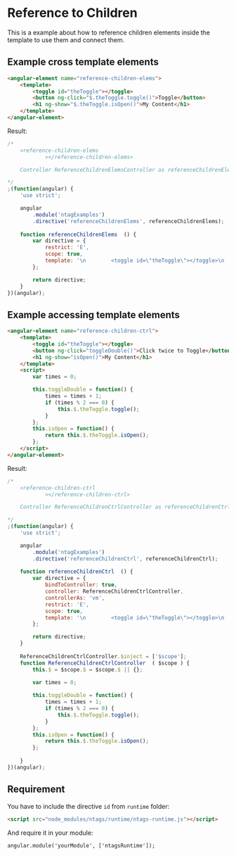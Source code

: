 Reference to Children
======================

This is a example about how to reference children elements inside the template to use them and connect them.


Example cross template elements
-------------------------------

```html
<angular-element name="reference-children-elems">
    <template>
        <toggle id="theToggle"></toggle>
        <button ng-click="$.theToggle.toggle()">Toggle</button>
        <h1 ng-show="$.theToggle.isOpen()">My Content</h1>
    </template>
</angular-element>
```

Result:

```javascript
/*
	<reference-children-elems
			></reference-children-elems>

	Controller ReferenceChildrenElemsController as referenceChildrenElems

*/
;(function(angular) {
	'use strict';

	angular
		.module('ntagExamples')
		.directive('referenceChildrenElems', referenceChildrenElems);
	
	function referenceChildrenElems  () {
		var directive = {
			restrict: 'E',
			scope: true,
			template: '\n        <toggle id=\"theToggle\"></toggle>\n        <button ng-click=\"$.theToggle.toggle()\">Toggle</button>\n        <h1 ng-show=\"$.theToggle.isOpen()\">My Content</h1>\n    ',
		};

		return directive;
	}
})(angular);
```


Example accessing template elements
-----------------------------------

```html
<angular-element name="reference-children-ctrl">
    <template>
        <toggle id="theToggle"></toggle>
        <button ng-click="toggleDouble()">Click twice to Toggle</button>
        <h1 ng-show="isOpen()">My Content</h1>
    </template>
    <script>
        var times = 0;

        this.toggleDouble = function() {
            times = times + 1;
            if (times % 2 === 0) {
                this.$.theToggle.toggle();
            }
        };
        this.isOpen = function() {
            return this.$.theToggle.isOpen();
        };
    </script>
</angular-element>
```

Result:

```javascript
/*
	<reference-children-ctrl
			></reference-children-ctrl>

	Controller ReferenceChildrenCtrlController as referenceChildrenCtrl

*/
;(function(angular) {
	'use strict';

	angular
		.module('ntagExamples')
		.directive('referenceChildrenCtrl', referenceChildrenCtrl);
	
	function referenceChildrenCtrl  () {
		var directive = {
			bindToController: true,
			controller: ReferenceChildrenCtrlController,
			controllerAs: 'vm',
			restrict: 'E',
			scope: true,
			template: '\n        <toggle id=\"theToggle\"></toggle>\n        <button ng-click=\"toggleDouble()\">Click twice to Toggle</button>\n        <h1 ng-show=\"isOpen()\">My Content</h1>\n    ',
		};

		return directive;
	}
	
	ReferenceChildrenCtrlController.$inject = ['$scope'];
	function ReferenceChildrenCtrlController  ( $scope ) {
		this.$ = $scope.$ = $scope.$ || {};
		
        var times = 0;

        this.toggleDouble = function() {
            times = times + 1;
            if (times % 2 === 0) {
                this.$.theToggle.toggle();
            }
        };
        this.isOpen = function() {
            return this.$.theToggle.isOpen();
        };
    
	}
})(angular);
```


Requirement
-----------

You have to include the directive `id` from `runtime` folder:

```html
<script src="node_modules/ntags/runtime/ntags-runtime.js"></script>
```

And require it in your module:

```javscript
angular.module('yourModule', ['ntagsRuntime']);
```
